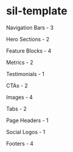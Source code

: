 # sil-template

Navigation Bars - 3

Hero Sections - 2

Feature Blocks - 4

Metrics - 2

Testimonials - 1

CTAs - 2

Images - 4 

Tabs - 2

Page Headers - 1

Social Logos - 1

Footers - 4
